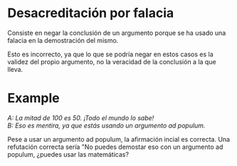 # Desacreditación por falacia

Consiste en negar la conclusión de un argumento porque se ha usado una falacia en la demostración del mismo.

Esto es incorrecto, ya que lo que se podría negar en estos casos es la validez del propio argumento, no la veracidad de la conclusión a la que lleva.

# Example

*A: La mitad de 100 es 50. ¡Todo el mundo lo sabe!<br>
B: Eso es mentira, ya que estás usando un argumento ad populum.*

Pese a usar un argumento ad populum, la afirmación incial es correcta. Una refutación correcta sería "No puedes demostar eso con un argumento ad populum, ¿puedes usar las matemáticas?
